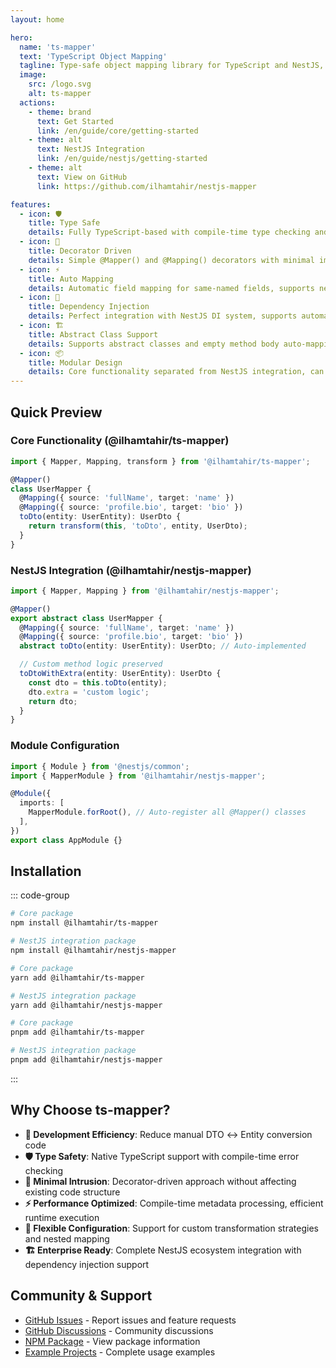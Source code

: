 ```yaml
---
layout: home

hero:
  name: 'ts-mapper'
  text: 'TypeScript Object Mapping'
  tagline: Type-safe object mapping library for TypeScript and NestJS, a MapStruct alternative for Node.js ecosystem
  image:
    src: /logo.svg
    alt: ts-mapper
  actions:
    - theme: brand
      text: Get Started
      link: /en/guide/core/getting-started
    - theme: alt
      text: NestJS Integration
      link: /en/guide/nestjs/getting-started
    - theme: alt
      text: View on GitHub
      link: https://github.com/ilhamtahir/nestjs-mapper

features:
  - icon: 🛡️
    title: Type Safe
    details: Fully TypeScript-based with compile-time type checking and IntelliSense support
  - icon: 🎯
    title: Decorator Driven
    details: Simple @Mapper() and @Mapping() decorators with minimal impact on existing code
  - icon: ⚡
    title: Auto Mapping
    details: Automatic field mapping for same-named fields, supports nested path mapping like profile.bio
  - icon: 🔄
    title: Dependency Injection
    details: Perfect integration with NestJS DI system, supports automatic Mapper registration and injection
  - icon: 🏗️
    title: Abstract Class Support
    details: Supports abstract classes and empty method body auto-mapping with Proxy auto-implementation
  - icon: 📦
    title: Modular Design
    details: Core functionality separated from NestJS integration, can be used independently or with NestJS
---
```


## Quick Preview

### Core Functionality (@ilhamtahir/ts-mapper)

```typescript
import { Mapper, Mapping, transform } from '@ilhamtahir/ts-mapper';

@Mapper()
class UserMapper {
  @Mapping({ source: 'fullName', target: 'name' })
  @Mapping({ source: 'profile.bio', target: 'bio' })
  toDto(entity: UserEntity): UserDto {
    return transform(this, 'toDto', entity, UserDto);
  }
}
```

### NestJS Integration (@ilhamtahir/nestjs-mapper)

```typescript
import { Mapper, Mapping } from '@ilhamtahir/nestjs-mapper';

@Mapper()
export abstract class UserMapper {
  @Mapping({ source: 'fullName', target: 'name' })
  @Mapping({ source: 'profile.bio', target: 'bio' })
  abstract toDto(entity: UserEntity): UserDto; // Auto-implemented

  // Custom method logic preserved
  toDtoWithExtra(entity: UserEntity): UserDto {
    const dto = this.toDto(entity);
    dto.extra = 'custom logic';
    return dto;
  }
}
```

### Module Configuration

```typescript
import { Module } from '@nestjs/common';
import { MapperModule } from '@ilhamtahir/nestjs-mapper';

@Module({
  imports: [
    MapperModule.forRoot(), // Auto-register all @Mapper() classes
  ],
})
export class AppModule {}
```

## Installation

::: code-group

```bash [npm]
# Core package
npm install @ilhamtahir/ts-mapper

# NestJS integration package
npm install @ilhamtahir/nestjs-mapper
```

```bash [yarn]
# Core package
yarn add @ilhamtahir/ts-mapper

# NestJS integration package
yarn add @ilhamtahir/nestjs-mapper
```

```bash [pnpm]
# Core package
pnpm add @ilhamtahir/ts-mapper

# NestJS integration package
pnpm add @ilhamtahir/nestjs-mapper
```

:::

## Why Choose ts-mapper?

- **🚀 Development Efficiency**: Reduce manual DTO ↔ Entity conversion code
- **🛡️ Type Safety**: Native TypeScript support with compile-time error checking
- **🎯 Minimal Intrusion**: Decorator-driven approach without affecting existing code structure
- **⚡ Performance Optimized**: Compile-time metadata processing, efficient runtime execution
- **🔧 Flexible Configuration**: Support for custom transformation strategies and nested mapping
- **🏗️ Enterprise Ready**: Complete NestJS ecosystem integration with dependency injection support

## Community & Support

- [GitHub Issues](https://github.com/ilhamtahir/nestjs-mapper/issues) - Report issues and feature requests
- [GitHub Discussions](https://github.com/ilhamtahir/nestjs-mapper/discussions) - Community discussions
- [NPM Package](https://www.npmjs.com/package/@ilhamtahir/ts-mapper) - View package information
- [Example Projects](https://github.com/ilhamtahir/nestjs-mapper/tree/main/examples) - Complete usage examples

